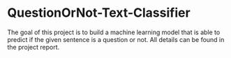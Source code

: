 # QuestionOrNot-Text-Classifier
The goal of this project is to build a machine learning model that is able to predict if the given sentence is a question or not. All details can be found in the project report.
